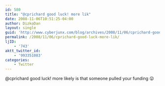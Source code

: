 ```yaml
---
id: 580
title: "@cprichard good luck! more lik"
date: 2008-11-06T10:51:25-04:00
author: DizkoDan
layout: single
guid: 'http://www.cyberjunx.com/blog/archives/2008/11/06/cprichard-good-luck-more-lik/'
permalink: /2008/11/06/cprichard-good-luck-more-lik/
ljID:
    - '743'
aktt_twitter_id:
    - '993351083'
categories:
    - Twitter
---
```


@cprichard good luck! more likely is that someone pulled your funding 😛